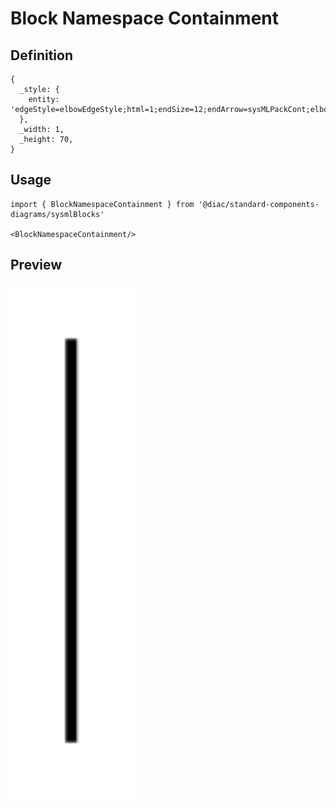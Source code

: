 # Block Namespace Containment

## Definition

```
{
  _style: { 
    entity: 'edgeStyle=elbowEdgeStyle;html=1;endSize=12;endArrow=sysMLPackCont;elbow=horizontal;rounded=0;align=left;verticalAlign=middle',
  },
  _width: 1,
  _height: 70,
}
```

## Usage

```
import { BlockNamespaceContainment } from '@diac/standard-components-diagrams/sysmlBlocks'

<BlockNamespaceContainment/>
```

## Preview

<img src="./block-namespace-containment.png" width="200"/>
